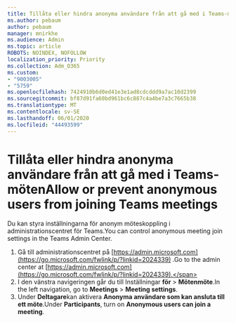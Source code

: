 ```yaml
---
title: Tillåta eller hindra anonyma användare från att gå med i Teams-möten
ms.author: pebaum
author: pebaum
manager: mnirkhe
ms.audience: Admin
ms.topic: article
ROBOTS: NOINDEX, NOFOLLOW
localization_priority: Priority
ms.collection: Adm_O365
ms.custom:
- "9003005"
- "5759"
ms.openlocfilehash: 7424910b6d0ed41e3e1ad8cdcddd9a7ac10d2399
ms.sourcegitcommit: bf87d91fa60bd961bc6c887c4a4be7a3c7665b38
ms.translationtype: MT
ms.contentlocale: sv-SE
ms.lasthandoff: 06/01/2020
ms.locfileid: "44493599"
---
```

# <a name="allow-or-prevent-anonymous-users-from-joining-teams-meetings"></a><span data-ttu-id="732b8-102">Tillåta eller hindra anonyma användare från att gå med i Teams-möten</span><span class="sxs-lookup"><span data-stu-id="732b8-102">Allow or prevent anonymous users from joining Teams meetings</span></span>

<span data-ttu-id="732b8-103">Du kan styra inställningarna för anonym möteskoppling i administrationscentret för Teams.</span><span class="sxs-lookup"><span data-stu-id="732b8-103">You can control anonymous meeting join settings in the Teams Admin Center.</span></span>

1.  <span data-ttu-id="732b8-104">Gå till administrationscentret på [https://admin.microsoft.com](https://go.microsoft.com/fwlink/p/?linkid=2024339) .</span><span class="sxs-lookup"><span data-stu-id="732b8-104">Go to the admin center at  [https://admin.microsoft.com](https://go.microsoft.com/fwlink/p/?linkid=2024339).</span></span>
2.  <span data-ttu-id="732b8-105">I den vänstra navigeringen går du till Inställningar **för**   >   **Mötenmöte**.</span><span class="sxs-lookup"><span data-stu-id="732b8-105">In the left navigation, go to  **Meetings**  >  **Meeting settings**.</span></span>
3.  <span data-ttu-id="732b8-106">Under **Deltagare**kan aktivera **Anonyma användare som kan ansluta till ett möte**.</span><span class="sxs-lookup"><span data-stu-id="732b8-106">Under  **Participants**, turn on  **Anonymous users can join a meeting**.</span></span>